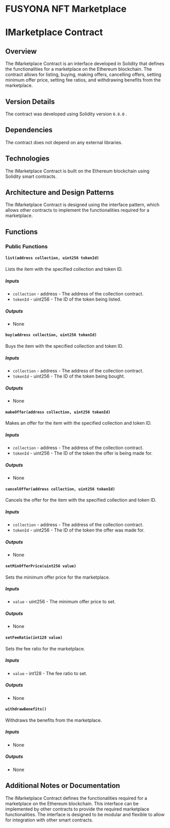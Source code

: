 <h1> FUSYONA NFT Marketplace <h1/>

# IMarketplace Contract
## Overview
The IMarketplace Contract is an interface developed in Solidity that defines the functionalities for a marketplace on the Ethereum blockchain. The contract allows for listing, buying, making offers, cancelling offers, setting minimum offer price, setting fee ratios, and withdrawing benefits from the marketplace. 
## Version Details
The contract was developed using Solidity version  `0.8.0` .
## Dependencies
The contract does not depend on any external libraries.
## Technologies
The IMarketplace Contract is built on the Ethereum blockchain using Solidity smart contracts.
## Architecture and Design Patterns
The IMarketplace Contract is designed using the interface pattern, which allows other contracts to implement the functionalities required for a marketplace.
## Functions
### Public Functions
####  `list(address collection, uint256 tokenId)` 
Lists the item with the specified collection and token ID.
##### Inputs
-  `collection`  - address - The address of the collection contract.
-  `tokenId`  - uint256 - The ID of the token being listed.
##### Outputs
- None
####  `buy(address collection, uint256 tokenId)` 
Buys the item with the specified collection and token ID.
##### Inputs
-  `collection`  - address - The address of the collection contract.
-  `tokenId`  - uint256 - The ID of the token being bought.
##### Outputs
- None
####  `makeOffer(address collection, uint256 tokenId)` 
Makes an offer for the item with the specified collection and token ID.
##### Inputs
-  `collection`  - address - The address of the collection contract.
-  `tokenId`  - uint256 - The ID of the token the offer is being made for.
##### Outputs
- None
####  `cancelOffer(address collection, uint256 tokenId)` 
Cancels the offer for the item with the specified collection and token ID.
##### Inputs
-  `collection`  - address - The address of the collection contract.
-  `tokenId`  - uint256 - The ID of the token the offer was made for.
##### Outputs
- None
####  `setMinOfferPrice(uint256 value)` 
Sets the minimum offer price for the marketplace.
##### Inputs
-  `value`  - uint256 - The minimum offer price to set.
##### Outputs
- None
####  `setFeeRatio(int128 value)` 
Sets the fee ratio for the marketplace.
##### Inputs
-  `value`  - int128 - The fee ratio to set.
##### Outputs
- None
####  `withdrawBenefits()` 
Withdraws the benefits from the marketplace.
##### Inputs
- None
##### Outputs
- None
 ## Additional Notes or Documentation
The IMarketplace Contract defines the functionalities required for a marketplace on the Ethereum blockchain. This interface can be implemented by other contracts to provide the required marketplace functionalities. The interface is designed to be modular and flexible to allow for integration with other smart contracts.